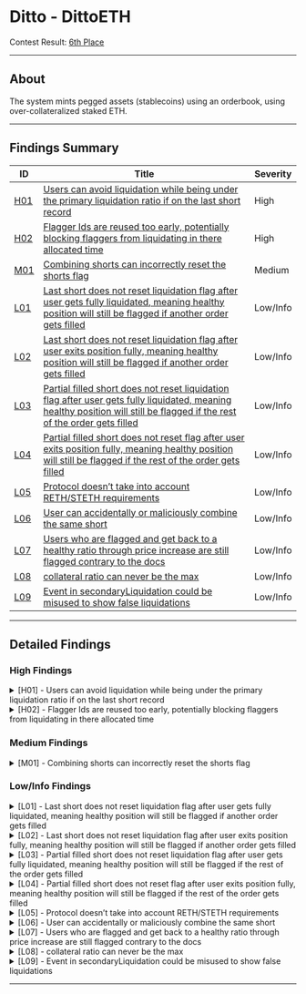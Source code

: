 # Ditto - DittoETH

Contest Result: [6th Place](https://www.codehawks.com/contests/clm871gl00001mp081mzjdlwc)

---

## About

The system mints pegged assets (stablecoins) using an orderbook, using over-collateralized staked ETH.

---

## Findings Summary

| ID  | Title                            | Severity   |
|-----|----------------------------------|------------|
| [H01](#h01---xxx) | [Users can avoid liquidation while being under the primary liquidation ratio if on the last short record](https://www.codehawks.com/report/clm871gl00001mp081mzjdlwc#H-03)                             | High       |
| [H02](#h02---xxx) | [Flagger Ids are reused too early, potentially blocking flaggers from liquidating in there allocated time](https://www.codehawks.com/submissions/clm871gl00001mp081mzjdlwc/177)                              | High       |
| [M01](#m01---xxx) | [Combining shorts can incorrectly reset the shorts flag](https://www.codehawks.com/report/clm871gl00001mp081mzjdlwc#M-07)                              | Medium     |
| [L01](#l01---xxx) | [Last short does not reset liquidation flag after user gets fully liquidated, meaning healthy position will still be flagged if another order gets filled](https://www.codehawks.com/submissions/clm871gl00001mp081mzjdlwc/272)                             | Low/Info   |
| [L02](#l02---xxx) | [Last short does not reset liquidation flag after user exits position fully, meaning healthy position will still be flagged if another order gets filled](https://www.codehawks.com/submissions/clm871gl00001mp081mzjdlwc/271)                              | Low/Info   |
| [L03](#l03---xxx) | [Partial filled short does not reset liquidation flag after user gets fully liquidated, meaning healthy position will still be flagged if the rest of the order gets filled](https://www.codehawks.com/report/clm871gl00001mp081mzjdlwc#L-14)                              | Low/Info   |
| [L04](#l04---xxx) | [Partial filled short does not reset flag after user exits position fully, meaning healthy position will still be flagged if the rest of the order gets filled](https://www.codehawks.com/submissions/clm871gl00001mp081mzjdlwc/175)                              | Low/Info   |
| [L05](#l05---xxx) | [Protocol doesn’t take into account RETH/STETH requirements](https://www.codehawks.com/submissions/clm871gl00001mp081mzjdlwc/276)                              | Low/Info   |
| [L06](#l06---xxx) | [User can accidentally or maliciously combine the same short](https://www.codehawks.com/submissions/clm871gl00001mp081mzjdlwc/273)                              | Low/Info   |
| [L07](#l07---xxx) | [Users who are flagged and get back to a healthy ratio through price increase are still flagged contrary to the docs](https://www.codehawks.com/submissions/clm871gl00001mp081mzjdlwc/178)                              | Low/Info   |
| [L08](#l08---xxx) | [collateral ratio can never be the max](https://www.codehawks.com/submissions/clm871gl00001mp081mzjdlwc/279)                              | Low/Info   |
| [L09](#l09---xxx) | [Event in secondaryLiquidation could be misused to show false liquidations](https://www.codehawks.com/report/clm871gl00001mp081mzjdlwc#L-19)                              | Low/Info   |

---

## Detailed Findings

### High Findings

<details>
  <summary><a id="h01---xxx"></a>[H01] - Users can avoid liquidation while being under the primary liquidation ratio if on the last short record</summary>
  
  <br>

## **Severity:** 

High

## **Relevant GitHub Links**
	
https://github.com/Cyfrin/2023-09-ditto/blob/a93b4276420a092913f43169a353a6198d3c21b9/contracts/libraries/LibShortRecord.sol#L153

https://github.com/Cyfrin/2023-09-ditto/blob/a93b4276420a092913f43169a353a6198d3c21b9/contracts/facets/MarginCallPrimaryFacet.sol#L43

https://github.com/Cyfrin/2023-09-ditto/blob/a93b4276420a092913f43169a353a6198d3c21b9/contracts/facets/MarginCallPrimaryFacet.sol#L89

https://github.com/Cyfrin/2023-09-ditto/blob/a93b4276420a092913f43169a353a6198d3c21b9/contracts/facets/MarginCallPrimaryFacet.sol#L351

## **Summary:** 

  The protocol permits users to maintain up to 254 concurrent short records. When this limit is reached, any additional orders are appended to the final position, rather than creating a new one. A short record is subject to flagging if it breaches the primary liquidation ratio set by the protocol, leading to potential liquidation if it remains below the threshold for a predefined period.

The vulnerability emerges from the dependency of liquidation times on the **`updatedAt`** value of shorts. For the last short record, the appending of any new orders provides an alternative pathway for updating the **`updatedAt`** value of shorts, enabling users to circumvent liquidation by submitting minimal shorts to block liquidation by adjusting the time difference, thus avoiding liquidation even when they do not meet the collateral requirements for a healthy state.

## **Vulnerability Details:** 

lets take a look at the code to see how this works.
1. **Flagging of Short Record:**
    - The **`flagShort`** function allows a short to be flagged if it's under **`primaryLiquidationCR`**, subsequently invoking **`setFlagger`** which updates the short's **`updatedAt`** timestamp to the current time.

```solidity
function flagShort(address asset, address shorter, uint8 id, uint16 flaggerHint)
        external
        isNotFrozen(asset)
        nonReentrant
        onlyValidShortRecord(asset, shorter, id)
    {
        // initial code

        short.setFlagger(cusd, flaggerHint);
        emit Events.FlagShort(asset, shorter, id, msg.sender, adjustedTimestamp);
    }
```

1. **Liquidation Eligibility Check:**
    - The **`_canLiquidate`** function assesses whether the flagged short is still under **`primaryLiquidationCR`** after a certain period and if it's eligible for liquidation, depending on the **`updatedAt`** timestamp and various liquidation time frames.

```solidity
function _canLiquidate(MTypes.MarginCallPrimary memory m)
        private
        view
        returns (bool)
    {
       // Initial code

        uint256 timeDiff = LibOrders.getOffsetTimeHours() - m.short.updatedAt;
        uint256 resetLiquidationTime = LibAsset.resetLiquidationTime(m.asset);

        if (timeDiff >= resetLiquidationTime) {
            return false;
        } else {
            uint256 secondLiquidationTime = LibAsset.secondLiquidationTime(m.asset);
            bool isBetweenFirstAndSecondLiquidationTime = timeDiff
                > LibAsset.firstLiquidationTime(m.asset) && timeDiff <= secondLiquidationTime
                && s.flagMapping[m.short.flaggerId] == msg.sender;
            bool isBetweenSecondAndResetLiquidationTime =
                timeDiff > secondLiquidationTime && timeDiff <= resetLiquidationTime;
            if (
                !(
                    (isBetweenFirstAndSecondLiquidationTime)
                        || (isBetweenSecondAndResetLiquidationTime)
                )
            ) {
                revert Errors.MarginCallIneligibleWindow();
            }

            return true;
        }
    }
}
```

1. **Short Record Merging:**
    - For the last short record, the **`fillShortRecord`** function combines new matched shorts with the existing one, invoking the **`merge`** function, which updates the **`updatedAt`** value to the current time.

```solidity
function fillShortRecord(
        address asset,
        address shorter,
        uint8 shortId,
        SR status,
        uint88 collateral,
        uint88 ercAmount,
        uint256 ercDebtRate,
        uint256 zethYieldRate
    ) internal {
        AppStorage storage s = appStorage();

        uint256 ercDebtSocialized = ercAmount.mul(ercDebtRate);
        uint256 yield = collateral.mul(zethYieldRate);

        STypes.ShortRecord storage short = s.shortRecords[asset][shorter][shortId];
        if (short.status == SR.Cancelled) {
            short.ercDebt = short.collateral = 0;
        }

        short.status = status;
        LibShortRecord.merge(
            short,
            ercAmount,
            ercDebtSocialized,
            collateral,
            yield,
            LibOrders.getOffsetTimeHours()
        );
    }
```

- In the merge function we see that we update the updatedAt value to creationTime which is  LibOrders.getOffsetTimeHours().

```solidity
function merge(
        STypes.ShortRecord storage short,
        uint88 ercDebt,
        uint256 ercDebtSocialized,
        uint88 collateral,
        uint256 yield,
        uint24 creationTime
    ) internal {
        // Resolve ercDebt
        ercDebtSocialized += short.ercDebt.mul(short.ercDebtRate);
        short.ercDebt += ercDebt;
        short.ercDebtRate = ercDebtSocialized.divU64(short.ercDebt);
        // Resolve zethCollateral
        yield += short.collateral.mul(short.zethYieldRate);
        short.collateral += collateral;
        short.zethYieldRate = yield.divU80(short.collateral);
        // Assign updatedAt
        short.updatedAt = creationTime;
    }
```

- This means that even if the position was flagged and is still under the **`primaryLiquidationCR`**, it cannot be liquidated as the **`updatedAt`** timestamp has been updated, making the time difference not big enough.

<details>
  <summary><b>Click to expand Proof of Concept</b></summary>

  ```solidity
    function testShortAvoidLiquidation() public {
        // fill  shorts (up to 254)
        for (uint i; i < 253; i++) {
            fundLimitShortOpt(DEFAULT_PRICE, DEFAULT_AMOUNT * 5, sender);
            fundLimitBidOpt(DEFAULT_PRICE, DEFAULT_AMOUNT * 5, receiver);
        } 
        
        // check users last shortrecord
        assertTrue(getShortRecord(sender, 254).status == SR.FullyFilled);

        // price drop
        skipTimeAndSetEth(1 hours, 2000 ether);

        // flag short
        vm.prank(receiver);
        diamond.flagShort(asset, sender, 254, Constants.HEAD);

        // check flag
        assertTrue(getShortRecord(sender, 254).flaggerId == 1);

        // skip time to primary liquidation time
        skipTimeAndSetEth(11 hours, 2000 ether);

        // User matches new min short (added to last spot)
        fundLimitShortOpt(DEFAULT_PRICE * 2, DEFAULT_AMOUNT  , sender);
        fundLimitBidOpt(DEFAULT_PRICE * 2, DEFAULT_AMOUNT  , receiver);

        // flagger tries to liquidate short in eligible window
        fundLimitAskOpt(DEFAULT_PRICE, DEFAULT_AMOUNT * 6, extra);
        vm.startPrank(receiver);
        vm.expectRevert(Errors.MarginCallIneligibleWindow.selector);
        diamond.liquidate(
            asset, sender, 254, shortHintArrayStorage
        );
        vm.stopPrank();
    }
```
</details>

## **Impact:** 

  This allows a user with a position under the primaryLiquidationCR to avoid primary liquidation even if the short is in the valid time ranges for liquidation.

## **Tools Used:** 
  - Manual analysis
  - Foundry

## **Recommendation:** 

  Impose stricter conditions for updating the last short record when the position is flagged and remains under the **`primaryLiquidationCR`** post-merge, similar to how the **`combineShorts`** function works.

```solidity
function createShortRecord(
        address asset,
        address shorter,
        SR status,
        uint88 collateral,
        uint88 ercAmount,
        uint64 ercDebtRate,
        uint80 zethYieldRate,
        uint40 tokenId
    ) internal returns (uint8 id) {
        AppStorage storage s = appStorage();

        // Initial code

        } else {
            // All shortRecordIds used, combine into max shortRecordId
            id = Constants.SHORT_MAX_ID;
            fillShortRecord(
                asset,
                shorter,
                id,
                status,
                collateral,
                ercAmount,
                ercDebtRate,
                zethYieldRate
            );

            // If the short was flagged, ensure resulting c-ratio > primaryLiquidationCR
		 if (Constants.SHORT_MAX_ID.shortFlagExists) {
	                if (
	                    Constants.SHORT_MAX_ID.getCollateralRatioSpotPrice(
	                        LibOracle.getSavedOrSpotOraclePrice(_asset)
	                ) < LibAsset.primaryLiquidationCR(_asset)
                  ) revert Errors.InsufficientCollateral();
                  // Resulting combined short has sufficient c-ratio to remove flag
                  Constants.SHORT_MAX_ID.resetFlag();
                 }
            }
    }
```

</details>

<details>
  <summary><a id="h02---xxx"></a>[H02] - Flagger Ids are reused too early, potentially blocking flaggers from liquidating in there allocated time</summary>
  
  <br>

## **Severity:** 

High

## **Relevant GitHub Links**
	
https://github.com/Cyfrin/2023-09-ditto/blob/a93b4276420a092913f43169a353a6198d3c21b9/contracts/facets/MarginCallPrimaryFacet.sol#L43

https://github.com/Cyfrin/2023-09-ditto/blob/a93b4276420a092913f43169a353a6198d3c21b9/contracts/facets/MarginCallPrimaryFacet.sol#L351

https://github.com/Cyfrin/2023-09-ditto/blob/a93b4276420a092913f43169a353a6198d3c21b9/contracts/libraries/LibShortRecord.sol#L377

## **Summary:** 

  The protocol enables users to flag positions that fall below the primary collateral ratio. Subsequently, the shorter is granted a time frame to restore their position above this ratio to avoid liquidation. If the position remains below the primary collateral ratio, the flagger attains the exclusive right to liquidate it before anyone else.

## **Vulnerability Details:** 

  To optimize the process, the protocol reuses flagger IDs. However, a flaw exists in the protocol where a flagger ID is available for reuse after the firstLiquidationTime instead of after the secondLiquidationTime.

```solidity
//@dev re-use an inactive flaggerId
if (timeDiff > LibAsset.firstLiquidationTime(cusd)) {
   delete s.assetUser[cusd][flaggerToReplace].g_flaggerId;
   short.flaggerId = flagStorage.g_flaggerId = flaggerHint;
```

This premature reuse of the flagger ID can block a flagger from liquidating a position during their allocated slot, which spans between firstLiquidationTime and secondLiquidationTime.

```solidity
uint256 secondLiquidationTime = LibAsset.secondLiquidationTime(m.asset);
            bool isBetweenFirstAndSecondLiquidationTime = timeDiff
                > LibAsset.firstLiquidationTime(m.asset) && timeDiff <= secondLiquidationTime
                && s.flagMapping[m.short.flaggerId] == msg.sender;
```

<details>
  <summary><b>Click to expand Proof of Concept</b></summary>

  ```solidity
  function testShortFlagReusedTooEarly() public {
        skipTimeAndSetEth(2 hours, 4000 ether);

        // Create short 1
        fundLimitShortOpt(DEFAULT_PRICE, DEFAULT_AMOUNT, sender);
        // Create short 2
        fundLimitShortOpt(DEFAULT_PRICE, DEFAULT_AMOUNT, sender);

        // match short 1
        fundLimitBidOpt(DEFAULT_PRICE, DEFAULT_AMOUNT, receiver);
        // match short 2
        fundLimitBidOpt(DEFAULT_PRICE, DEFAULT_AMOUNT, receiver);
        // extra Ask for liquidation
        fundLimitAskOpt(DEFAULT_PRICE, DEFAULT_AMOUNT , extra);

        // skip time, price fall
        skipTimeAndSetEth(2 hours, 2000 ether);

        // Extra user flag short 1
        vm.prank(extra);
        diamond.flagShort(asset, sender, Constants.SHORT_STARTING_ID, Constants.HEAD);

        // skip user grace period
        skipTimeAndSetEth(11 hours, 2000 ether);
        
        // receiver flags short 2
        vm.prank(receiver);
        diamond.flagShort(asset, sender, Constants.SHORT_STARTING_ID + 1, Constants.HEAD);

         vm.startPrank(extra);
        // extra user tries to liquidate short 1 in the valid time range but flag is reused so fails
        vm.expectRevert(Errors.MarginCallIneligibleWindow.selector);
        diamond.liquidate(
            asset, sender, Constants.SHORT_STARTING_ID, shortHintArrayStorage
        );
        vm.stopPrank();
    }
```
</details>

## **Impact:** 

  Flaggers is unable to liquidate short positions during their designated time slots

## **Tools Used:** 

  - Manual Analysis
  - Foundry

## **Recommendation:** 

  Ensure that flagger IDs are reused only after the secondLiquidationTime.

```solidity
if (timeDiff > LibAsset.secondLiquidationTime(cusd)) {
   delete s.assetUser[cusd][flaggerToReplace].g_flaggerId;
   short.flaggerId = flagStorage.g_flaggerId = flaggerHint;
```

</details>

### Medium Findings

<details>
  <summary><a id="m01---xxx"></a>[M01] - Combining shorts can incorrectly reset the shorts flag</summary>
  
  <br>

## **Severity:** 

Medium

## **Relevant GitHub Links**

https://github.com/Cyfrin/2023-09-ditto/blob/a93b4276420a092913f43169a353a6198d3c21b9/contracts/facets/ShortRecordFacet.sol#L117

https://github.com/Cyfrin/2023-09-ditto/blob/a93b4276420a092913f43169a353a6198d3c21b9/contracts/libraries/LibShortRecord.sol#L298

## **Summary:** 

  The protocol allows users to combine multiple short positions into one as long as the combined short stays above the primary collateral ratio. The function is also able to reset an active flag from any of the combined shorts if the final ratio is above the primaryLiquidationCR.

The issue is that the combineShorts function does not call updateErcDebt, which is called in every other function that is able to reset a shorts flag. This means that if the debt is outdated the final combined short could incorrectly reset the flag putting the position on a healthy ratio when it really isn’t. This would also mean that it will have to be reflagged and go through the timer again before it can be liquidated.

## **Vulnerability Details:** 

  The combine shorts function merges all short records into the short at position id[0]. Focusing on the debt aspect it adds up the total debt and calculates the ercDebtSocialized of all positions except for the first.

```solidity
      {
      uint88 currentShortCollateral = currentShort.collateral;
      uint88 currentShortErcDebt = currentShort.ercDebt;
      collateral += currentShortCollateral;
      ercDebt += currentShortErcDebt;
      yield += currentShortCollateral.mul(currentShort.zethYieldRate);
      ercDebtSocialized += currentShortErcDebt.mul(currentShort.ercDebtRate);
      }
```

It then merges this total to the first position using the merge function and this will give us the combined short.

```solidity
// Merge all short records into the short at position id[0]
        firstShort.merge(ercDebt, ercDebtSocialized, collateral, yield, c.shortUpdatedAt);
```

Finally we check if the position had an active flag and if it did, we check if the new combined short is in a healthy enough state to reset the flag, if not the whole function reverts.

```solidity
        // If at least one short was flagged, ensure resulting c-ratio > primaryLiquidationCR
        if (c.shortFlagExists) {
            if (
                firstShort.getCollateralRatioSpotPrice(
                    LibOracle.getSavedOrSpotOraclePrice(_asset)
                ) < LibAsset.primaryLiquidationCR(_asset)
            ) revert Errors.InsufficientCollateral();
            // Resulting combined short has sufficient c-ratio to remove flag
            firstShort.resetFlag();
        }
```

As you can see the updateErcDebt function is not called anywhere in the function meaning the flag could be reset with outdated values.

## **Impact:** 

  A short could have its flag incorrectly reset and reset the timer. This is not good for the protocol as it will have a unhealthy short for a longer time.

## **Tools Used:** 

  - Manual analysis
  - Foundry

## **Recommendation:** 

  Call updateErcDebt on the short once it is combined in the combineShorts function to ensure the collateral ratio is calculated with the most up to date values.

```solidity
    function combineShorts(address asset, uint8[] memory ids)
        external
        isNotFrozen(asset)
        nonReentrant
        onlyValidShortRecord(asset, msg.sender, ids[0])
    {
        // Initial code

        // Merge all short records into the short at position id[0]
        firstShort.merge(ercDebt, ercDebtSocialized, collateral, yield, c.shortUpdatedAt);

        firstShort.updateErcDebt(asset); // update debt here before checking flag

        // If at least one short was flagged, ensure resulting c-ratio > primaryLiquidationCR
        if (c.shortFlagExists) {
            if (
                firstShort.getCollateralRatioSpotPrice(
                    LibOracle.getSavedOrSpotOraclePrice(_asset)
                ) < LibAsset.primaryLiquidationCR(_asset)
            ) revert Errors.InsufficientCollateral();
            // Resulting combined short has sufficient c-ratio to remove flag
            firstShort.resetFlag();
        }
        emit Events.CombineShorts(asset, msg.sender, ids);
    }
```

</details>

### Low/Info Findings

<details>
  <summary><a id="l01---xxx"></a>[L01] - Last short does not reset liquidation flag after user gets fully liquidated, meaning healthy position will still be flagged if another order gets filled</summary>
  
  <br>

## **Severity:** 

Low

## **Relevant GitHub Links**

https://github.com/Cyfrin/2023-09-ditto/blob/a93b4276420a092913f43169a353a6198d3c21b9/contracts/facets/MarginCallPrimaryFacet.sol#L89

https://github.com/Cyfrin/2023-09-ditto/blob/a93b4276420a092913f43169a353a6198d3c21b9/contracts/libraries/LibShortRecord.sol#L153

## **Summary:** 

  - The protocol permits users to maintain up to 254 concurrent short records. When this limit is reached, any additional orders are appended to the final position, rather than creating a new one.
- A short record is flagged if it falls below the primary liquidation ratio set by the protocol, signalling to the user that their position is nearing an unhealthy state. The user can resolve this by modifying the position to improve its health or by paying off the short and exiting the position.
- If a user is unable to get their their position to a healthy state by a certain time they can be liquidated.
- A vulnerability exists where, under specific circumstances, a user’s healthy position is flagged and can be instantly liquidated without warning.

## **Vulnerability Details:**

  - Consider the following scenario
    1. User A creates a short order, that gets matched and fills in the last short (ID 254).
    2. User A’s position falls below the primary liquidation ratio and is flagged by User B.
    3. User A’s position is fully liquidated by User B, with the flag remaining active post liquidation.
    4. Another order gets filled at a healthy ratio at the same ID but remains flagged.

<details>
  <summary><b>Click to expand Proof of Concept</b></summary>

  ```solidity
    function testLastShortLiqShort() public {
        skipTimeAndSetEth(2 hours, 4000 ether);
        // fill up shorts (up to 253)
        for (uint256 i; i < 252; i++) {
            fundLimitShortOpt(DEFAULT_PRICE, DEFAULT_AMOUNT, sender);
            fundLimitBidOpt(DEFAULT_PRICE, DEFAULT_AMOUNT, receiver);
        }

        // Create short 254
        fundLimitShortOpt(DEFAULT_PRICE, DEFAULT_AMOUNT , sender);

        // create bid for short
        fundLimitBidOpt(DEFAULT_PRICE, DEFAULT_AMOUNT, receiver);

        //get short
        STypes.ShortRecord memory shortBeforeFlag = getShortRecord(sender, 254);

        //check short flag
        assertEq(shortBeforeFlag.flaggerId, 0);

        // fall in price
        skipTimeAndSetEth(2 hours, 2000 ether);

        // flag short
        vm.prank(extra);
        diamond.flagShort(asset, sender, 254, Constants.HEAD);

        //get short
        STypes.ShortRecord memory shortAfterFlag = getShortRecord(sender, 254);
        //check short flag
        assertGt(shortAfterFlag.flaggerId, 0);

        skipTimeAndSetEth(11 hours, 2000 ether);
        fundLimitAskOpt(DEFAULT_PRICE, DEFAULT_AMOUNT, extra);

          // liquidate short
        vm.prank(extra);
        diamond.liquidate(asset, sender, 254, shortHintArrayStorage);

        //get short
        STypes.ShortRecord memory shortAfterExit = getShortRecord(sender, 254);
        //check short flag
        assertGt(shortAfterExit.flaggerId, 0);

        //price recover back to initial
        skipTimeAndSetEth(2 hours, 4000 ether);

        // Create short 254
        fundLimitShortOpt(DEFAULT_PRICE, DEFAULT_AMOUNT , sender);

        // create bid for short
        fundLimitBidOpt(DEFAULT_PRICE, DEFAULT_AMOUNT, receiver);
        //get short
        STypes.ShortRecord memory shortAfterMatch = getShortRecord(sender, 254);

        //check short flag
        assertGt(shortAfterMatch.flaggerId, 0);

        //price fall
        skipTimeAndSetEth(11 hours, 2000 ether);
        fundLimitAskOpt(DEFAULT_PRICE, DEFAULT_AMOUNT, extra);

        // liquidate short
        vm.prank(extra);
        diamond.liquidate(asset, sender, 254, shortHintArrayStorage);
    }
```
</details>

## **Impact:** 

  - A healthy short is incorrectly flagged.
- If the new short falls below the primary liquidation ratio:
  - It cannot be flagged by another user until updatedAt (when short was filled) plus the reset time is reached.
  - It can be liquidated after updatedAt (when short was filled) plus the firstLiquidationTime till resetLiquidationTime even if it was never flagged.
  - Keep in mind the shorts updatedAt will be updated when the short gets filled so this will push the liquidation times up by the time diff (fillShort - flagged).
- The protocol gives users a grace period to reestablish their positions when they fall below the primary liquidation ratio, however in the following situation a user can be liquidated without warning (being flagged).
- A user is also unable to use certain protocol functionality (e.g. transfer his short).

## **Tools Used:**

  - Manual Analysis
  - Foundry

## **Recommendation:**

  - The liquidation process must reset the flag in full liquidations to ensure that users don’t start off with healthy positions flagged when the another order gets matched to the last short.

```solidity
if (m.short.ercDebt == m.ercDebtMatched) {
            // Full liquidation
            LibShortRecord.disburseCollateral(
                m.asset,
                m.shorter,
                m.short.collateral,
                m.short.zethYieldRate,
                m.short.updatedAt
            );
            LibShortRecord.deleteShortRecord(m.asset, m.shorter, m.short.id);
            if (!m.loseCollateral) {
                m.short.collateral -= decreaseCol;
                s.vaultUser[m.vault][m.shorter].ethEscrowed += m.short.collateral;
                s.vaultUser[m.vault][address(this)].ethEscrowed -= m.short.collateral;

		// reset flag here
		short.resetFlag()
            }
```

</details>

<details>
  <summary><a id="l02---xxx"></a>[L02] - Last short does not reset liquidation flag after user exits position fully, meaning healthy position will still be flagged if another order gets filled</summary>
  
  <br>

## **Severity:** 

Low

## **Relevant GitHub Links**

https://github.com/Cyfrin/2023-09-ditto/blob/a93b4276420a092913f43169a353a6198d3c21b9/contracts/facets/ExitShortFacet.sol#L43

https://github.com/Cyfrin/2023-09-ditto/blob/a93b4276420a092913f43169a353a6198d3c21b9/contracts/facets/ExitShortFacet.sol#L90C1-L90C1

https://github.com/Cyfrin/2023-09-ditto/blob/a93b4276420a092913f43169a353a6198d3c21b9/contracts/facets/ExitShortFacet.sol#L145

https://github.com/Cyfrin/2023-09-ditto/blob/a93b4276420a092913f43169a353a6198d3c21b9/contracts/libraries/LibShortRecord.sol#L153

## **Summary:** 

  - The protocol permits users to maintain up to 254 concurrent short records. When this limit is reached, any additional orders are appended to the final position, rather than creating a new one.
- A short record is flagged if it falls below the primary liquidation ratio set by the protocol, signalling to the user that their position is nearing an unhealthy state. The user can resolve this by modifying the position to improve its health or by paying off the short and exiting the position.
- A vulnerability exists where, under specific circumstances, a user’s healthy position is flagged and can be instantly liquidated without warning.

## **Vulnerability Details:**

  - Consider the following scenario
    1. User A creates a short order, that gets matched and fills in the last short (ID 254).
    2. User A’s position falls below the primary liquidation ratio and is flagged.
    3. User A calls **`exitShortErcEscrowed`** to pay off the position.
        1. The full amount was paid off but maybeResetFlag is not called.
    4. Another short order gets filled at a healthy ratio, creating the same short record (ID 254).

<details>
  <summary><b>Click to expand Proof of Concept</b></summary>

  ```solidity
    function testLastShortFExitPShort() public {
        skipTimeAndSetEth(2 hours, 4000 ether);
        // fill up shorts (up to 253)
        for (uint256 i; i < 252; i++) {
            fundLimitShortOpt(DEFAULT_PRICE, DEFAULT_AMOUNT, sender);
            fundLimitBidOpt(DEFAULT_PRICE, DEFAULT_AMOUNT, receiver);
        }

        // Create short 254
        fundLimitShortOpt(DEFAULT_PRICE, DEFAULT_AMOUNT , sender);

        // create bid for short
        fundLimitBidOpt(DEFAULT_PRICE, DEFAULT_AMOUNT, receiver);

        //get short
        STypes.ShortRecord memory shortBeforeFlag = getShortRecord(sender, 254);

        //check short flag
        assertEq(shortBeforeFlag.flaggerId, 0);

        // fall in price
        skipTimeAndSetEth(2 hours, 2000 ether);

        // flag short
        vm.prank(extra);
        diamond.flagShort(asset, sender, 254, Constants.HEAD);

        //get short
        STypes.ShortRecord memory shortAfterFlag = getShortRecord(sender, 254);
        //check short flag
        assertGt(shortAfterFlag.flaggerId, 0);

        // exit short
        exitShortErcEscrowed(254, DEFAULT_AMOUNT, sender);

        //get short
        STypes.ShortRecord memory shortAfterExit = getShortRecord(sender, 254);
        //check short flag
        assertGt(shortAfterExit.flaggerId, 0);

        //price recover back to initial
        skipTimeAndSetEth(2 hours, 4000 ether);

        // Create short 254
        fundLimitShortOpt(DEFAULT_PRICE, DEFAULT_AMOUNT , sender);

        // create bid for short
        fundLimitBidOpt(DEFAULT_PRICE, DEFAULT_AMOUNT, receiver);
        //get short
        STypes.ShortRecord memory shortAfterMatch = getShortRecord(sender, 254);

        //check short flag
        assertGt(shortAfterMatch.flaggerId, 0);

        //price fall
        skipTimeAndSetEth(11 hours, 2000 ether);
        fundLimitAskOpt(DEFAULT_PRICE, DEFAULT_AMOUNT, extra);

        // liquidate short
        vm.prank(extra);
        diamond.liquidate(asset, sender, 254, shortHintArrayStorage);
    }
```
</details>

## **Impact:** 

- A healthy short is incorrectly flagged.
- If the new short falls below the primary liquidation ratio:
  - It cannot be flagged by another user until updatedAt (when short was filled) plus the reset time is reached.
  - It can be liquidated after updatedAt (when short was filled) plus the firstLiquidationTime till resetLiquidationTime even if it was never flagged.
  - Keep in mind the shorts updatedAt will be updated when the short gets filled so this will push the liquidation times up by the time diff (fillShort - flagged).
- The protocol gives users a grace period to reestablish their positions when they fall below the primary liquidation ratio, however in the following situation a user can be liquidated without warning (being flagged).
- A user is also unable to use certain protocol functionality (e.g. transfer his short).

## **Tools Used:** 
- Manual Analysis
- Foundry

## **Recommendation:** 

The flag needs to be checked in all three exit functions: **`exitShortWallet`**, **`exitShortErcEscrowed`**, and **`exitShort`**, when a short record is fully paid.

Ensure the flag is reset when a user fully pays off their short, so if it was the last short a user will not start of with a healthy position flagged when a new short gets matched at that spot.

```solidity
    if (buyBackAmount == ercDebt) {
        // initial code

	// reset flag here
	short.maybeResetFlag(asset);
	}
```

</details>

<details>
  <summary><a id="l03---xxx"></a>[L03] - Partial filled short does not reset liquidation flag after user gets fully liquidated, meaning healthy position will still be flagged if the rest of the order gets filled</summary>
  
  <br>

## **Severity:** 

Low

## **Relevant GitHub Links**

https://github.com/Cyfrin/2023-09-ditto/blob/a93b4276420a092913f43169a353a6198d3c21b9/contracts/facets/MarginCallPrimaryFacet.sol#L43

https://github.com/Cyfrin/2023-09-ditto/blob/a93b4276420a092913f43169a353a6198d3c21b9/contracts/facets/MarginCallPrimaryFacet.sol#L89

## **Summary:** 

  - The protocol allows a short order to be partially matched, generating a short record for the matched amount. The unmatched portion of the order can be subsequently filled and added to the short record.
- A short record is flagged if it falls below the primary liquidation ratio set by the protocol, signalling to the user that their position is nearing an unhealthy state. The user can resolve this by modifying the position to improve its health or by paying off the short and exiting the position.
- If a user is unable to get their their position to a healthy state by a certain time they can be liquidated.
- A vulnerability exists where, under specific circumstances, a user’s healthy position is flagged and can be instantly liquidated without warning.

## **Vulnerability Details:**

  - Consider the following scenario
    1. User A creates a short order, 50% of which is filled with a bid.
    2. User A’s position falls below the primary liquidation ratio and is flagged by User B.
    3. User A’s position is fully liquidated by User B, with the flag remaining active post liquidation.
    4. The remaining order gets filled at a healthy ratio but remains flagged.
       
<details>
  <summary><b>Click to expand Proof of Concept</b></summary>

  ```solidity
  function testPShortFLiquidatePShort() public {
        skipTimeAndSetEth(2 hours, 4000 ether);

        // Create short
        fundLimitShortOpt(DEFAULT_PRICE, DEFAULT_AMOUNT * 2, sender);

        // create bid half of short
        fundLimitBidOpt(DEFAULT_PRICE, DEFAULT_AMOUNT, receiver);

         //get short 
        STypes.ShortRecord memory shortBeforeFlag =
            getShortRecord(sender, Constants.SHORT_STARTING_ID);

        //check short flag
        assertEq(shortBeforeFlag.flaggerId, 0);

        // fall in price
        skipTimeAndSetEth(2 hours, 2000 ether);

        // flag short
        vm.prank(extra);
        diamond.flagShort(asset, sender, Constants.SHORT_STARTING_ID, Constants.HEAD);

        // skip user grace period
        skipTimeAndSetEth(12 hours, 2000 ether);

        //get short
        STypes.ShortRecord memory shortAfterFlag =
            getShortRecord(sender, Constants.SHORT_STARTING_ID);
        //check short flag
        assertGt(shortAfterFlag.flaggerId, 0);

        // liquidate short
        vm.prank(extra);
        diamond.liquidate(
            asset, sender, Constants.SHORT_STARTING_ID, shortHintArrayStorage
        );

        //get short
        STypes.ShortRecord memory shortAfterExit =
            getShortRecord(sender, Constants.SHORT_STARTING_ID);
        //check short flag
        assertGt(shortAfterExit.flaggerId, 0);

        //price recover back to initial
        skipTimeAndSetEth(2 hours, 4000 ether);

        // rest of the short order gets filled
        fundLimitBidOpt(DEFAULT_PRICE, DEFAULT_AMOUNT, receiver);
        //get short
        STypes.ShortRecord memory shortAfterMatch =
            getShortRecord(sender, Constants.SHORT_STARTING_ID);
            
         //check short flag
        assertGt(shortAfterMatch.flaggerId, 0);
    }
```
</details>

## **Impact:** 

  - A healthy short is incorrectly flagged.
- If the new short falls below the primary liquidation ratio:
  - It cannot be flagged by another user until updatedAt (when short was filled) plus the reset time is reached.
  - It can be liquidated after updatedAt (when short was filled) plus the firstLiquidationTime till resetLiquidationTime even if it was never flagged.
  - Keep in mind the shorts updatedAt will be updated when the short gets filled so this will push the liquidation times up by the time diff (fillShort - flagged).
- A user is also unable to use certain protocol functionality (e.g. transfer the short).

## **Tools Used:** 

- Manual Analysis
- Foundry

## **Recommendation:** 

- The liquidation process must reset the flag in full liquidations to ensure that users don’t start off with healthy positions flagged when the unmatched portion gets filled.

```solidity
if (m.short.ercDebt == m.ercDebtMatched) {
            // Full liquidation
            LibShortRecord.disburseCollateral(
                m.asset,
                m.shorter,
                m.short.collateral,
                m.short.zethYieldRate,
                m.short.updatedAt
            );
            LibShortRecord.deleteShortRecord(m.asset, m.shorter, m.short.id);
            if (!m.loseCollateral) {
                m.short.collateral -= decreaseCol;
                s.vaultUser[m.vault][m.shorter].ethEscrowed += m.short.collateral;
                s.vaultUser[m.vault][address(this)].ethEscrowed -= m.short.collateral;

		// reset flag here
		short.resetFlag()
            }
```

</details>

<details>
  <summary><a id="l04---xxx"></a>[L04] - Partial filled short does not reset flag after user exits position fully, meaning healthy position will still be flagged if the rest of the order gets filled</summary>
  
  <br>

## **Severity:** 

Low

## **Relevant GitHub Links**

https://github.com/Cyfrin/2023-09-ditto/blob/a93b4276420a092913f43169a353a6198d3c21b9/contracts/facets/ExitShortFacet.sol#L43

https://github.com/Cyfrin/2023-09-ditto/blob/a93b4276420a092913f43169a353a6198d3c21b9/contracts/facets/ExitShortFacet.sol#L90

https://github.com/Cyfrin/2023-09-ditto/blob/a93b4276420a092913f43169a353a6198d3c21b9/contracts/facets/ExitShortFacet.sol#L145

## **Summary:** 

  - The protocol allows a short order to be partially matched, generating a short record for the matched amount. The unmatched portion of the order can be subsequently filled and added to the short record.
- A short record is flagged if it falls below the primary liquidation ratio set by the protocol, signalling to the user that their position is nearing an unhealthy state. The user can resolve this by modifying the position to improve its health or by paying off the short and exiting the position.
- A vulnerability exists where, under specific circumstances, a user’s healthy position is flagged.

## **Vulnerability Details:**

  - Consider the following scenario
    1. User A creates a short order, 50% of which is filled with a bid.
    2. User A’s position falls below the primary liquidation ratio and is flagged. 
    3. User A calls **`exitShortErcEscrowed`** to pay off the position.
        - The full amount was paid off but maybeResetFlag is not called.
    4. The remaining short order gets filled at a healthy ratio, adding to the same short record.
        - The position is still flagged even though it is at a healthy ratio.

<details>
  <summary><b>Click to expand Proof of Concept</b></summary>

  ```solidity
    function testPShortFExitPShort() public {
        skipTimeAndSetEth(2 hours, 4000 ether);

        // Create short
        fundLimitShortOpt(DEFAULT_PRICE, DEFAULT_AMOUNT * 2, sender);

        // create bid half of short
        fundLimitBidOpt(DEFAULT_PRICE, DEFAULT_AMOUNT, receiver);

        //get short
        STypes.ShortRecord memory shortBeforeFlag =
            getShortRecord(sender, Constants.SHORT_STARTING_ID);

        //check short flag
        assertEq(shortBeforeFlag.flaggerId, 0);

        // fall in price
        skipTimeAndSetEth(2 hours, 2000 ether);

        // flag short
        vm.prank(extra);
        diamond.flagShort(asset, sender, Constants.SHORT_STARTING_ID, Constants.HEAD);

        //get short
        STypes.ShortRecord memory shortAfterFlag =
            getShortRecord(sender, Constants.SHORT_STARTING_ID);
        //check short flag
        assertGt(shortAfterFlag.flaggerId, 0);

        // exit short
        exitShortErcEscrowed(Constants.SHORT_STARTING_ID, DEFAULT_AMOUNT, sender);

        //get short
        STypes.ShortRecord memory shortAfterExit =
            getShortRecord(sender, Constants.SHORT_STARTING_ID);
        //check short flag
        assertGt(shortAfterExit.flaggerId, 0);

        //price recover back to initial
        skipTimeAndSetEth(2 hours, 4000 ether);

        // rest of the short order gets filled
        fundLimitBidOpt(DEFAULT_PRICE, DEFAULT_AMOUNT, receiver);
        //get short
        STypes.ShortRecord memory shortAfterMatch =
            getShortRecord(sender, Constants.SHORT_STARTING_ID);

        //check short flag
        assertGt(shortAfterMatch.flaggerId, 0);

        //price recover back to initial
        skipTimeAndSetEth(11 hours, 2000 ether);
        fundLimitAskOpt(DEFAULT_PRICE, DEFAULT_AMOUNT, extra);

        // liquidate short
        vm.prank(extra);
        diamond.liquidate(
            asset, sender, Constants.SHORT_STARTING_ID, shortHintArrayStorage
        );
    }
```
</details>

## **Impact:** 

- A healthy short is incorrectly flagged.
- If the new short falls below the primary liquidation ratio:
  - It cannot be flagged by another user until updatedAt (when short was filled) plus the reset time is reached.
  - It can be liquidated after updatedAt (when short was filled) plus the firstLiquidationTime till resetLiquidationTime even if it was never flagged.  
  - Keep in mind the shorts updatedAt will be updated when the short gets filled so this will push the liquidation times up by the time diff (fillShort - flagged).
- A user is also unable to use certain protocol functionality (e.g. transfer the short) when a short is flagged.

## **Tools Used:** 

- Manual Analysis
- Foundry

## **Recommendation:** 

- The flag needs to be reset in all three exit functions: **`exitShortWallet`**, **`exitShortErcEscrowed`**, and **`exitShort`**, when a short record is fully paid.
- Ensure the flag is reset when a user fully pays off their short, so if it was a partial short a user will not start of with a healthy position flagged when the rest gets matched.
```solidity
    	if (buyBackAmount == ercDebt) {
		// initial code

		// reset flag here
		short.resetFlag()
	}
```

</details>

<details>
  <summary><a id="l05---xxx"></a>[L05] - Protocol doesn’t take into account RETH/STETH requirements </summary>
  
  <br>

## **Severity:**

Low

## **Relevant GitHub Links**

https://github.com/Cyfrin/2023-09-ditto/blob/a93b4276420a092913f43169a353a6198d3c21b9/contracts/facets/BridgeRouterFacet.sol#L67

https://github.com/Cyfrin/2023-09-ditto/blob/a93b4276420a092913f43169a353a6198d3c21b9/contracts/facets/BridgeRouterFacet.sol#L116

## **Summary:** 

  The protocol accommodates deposits of staked ETH derivatives, such as rETH or stETH, alongside ETH, subsequently granting users a wrapped token, zETH, denoting claims to ETH within the protocol. Although the protocol allows for the minting of zETH through deposits of ETH or accepted LST, it doesn't enforce the limitations established by the LST pools. This oversight could lead to inadvertent transaction reverts, causing potential disruption in user interaction with the protocol.

## **Vulnerability Details:** 

  The protocol does not enforce constraints set by the stETH and rETH pools, leading to potential disruptions. Specifically:

**stETH Pool Constraints:**

- **On Using `requestWithdrawals()`:**
    - Every amount in **`_amounts`** must adhere to the **`MIN_STETH_WITHDRAWAL_AMOUNT`** and **`MAX_STETH_WITHDRAWAL_AMOUNT`**.
- **On Depositing:**
    - The pool imposes a sliding window limit, determined by **`_maxStakingLimit`** and **`_stakeLimitIncreasePerBlock`**, restricting the amount of ether that can be staked within a 24-hour period.
      - Deposits reduce the health level of the protocol, progressively lowering the limit until it reaches its minimum, post which transactions are reverted.
      - Compliance with **`getCurrentStakeLimit() >= amountToStake`** is essential to avoid transaction reversion.

**rETH Pool Constraints:**

- **Deposit Availability Check:**
    - The Rocket Pool's **`RocketDepositPool`** contract mandates a check to confirm the viability of the intended deposit.
- **Minimum Deposit Limitation:**
    - The protocol accommodates deposits as low as 0.01 ETH, allowing a broader user base to earn rewards.
- **Deposit Delay (currently not active):**
    - rETH tokens from Rocket Pool incorporate a deposit delay, hindering the immediate transfer or burning of tokens by recent depositors.

## **Impact:** 

The lack of checks to these limitations can lead to transaction reverts if any of the requirements are not met, potentially affecting the overall user experience of the protocol.

## **Tools Used:** 

- manual analysis

## **Recommendation:** 

When interacting with the respective bridges, the protocol should ensure that users comply with the allowed ranges and that the bridges are accepting deposits.

</details>

<details>
  <summary><a id="l06---xxx"></a>[L06] - User can accidentally or maliciously combine the same short</summary>
  
  <br>

## **Severity:** 

Low

## **Relevant GitHub Links**

https://github.com/Cyfrin/2023-09-ditto/blob/a93b4276420a092913f43169a353a6198d3c21b9/contracts/facets/ShortRecordFacet.sol#L117

## **Summary:** 

  The protocol allows the merging of multiple short positions into one, provided the combined short maintains a healthy ratio. A known issue, "M-06 duplicate inputs," states that the use of of duplicate shorts is averted as shorts are deleted once combined, however it misses a sequence that can potentially bypass this preventive measure, leading to unintended or malicious  cancellations of active orders and disruptions in protocol accounting.

## **Vulnerability Details:** 

  The vulnerability resides in the **`combineShorts`** function, which initiates by validating the first short:

```solidity
function combineShorts(address asset, uint8[] memory ids)
        external
        isNotFrozen(asset)
        nonReentrant
        onlyValidShortRecord(asset, msg.sender, ids[0])
    {
```

Subsequent to the initial validation, a loop validates the remaining shorts and commences the combination process:

```solidity
address _asset = asset;
        uint88 collateral;
        uint88 ercDebt;
        uint256 yield;
        uint256 ercDebtSocialized;
        for (uint256 i = ids.length - 1; i > 0; i--) {
            uint8 _id = ids[i];
            _onlyValidShortRecord(_asset, msg.sender, _id);
            STypes.ShortRecord storage currentShort =
                s.shortRecords[_asset][msg.sender][_id];
            // See if there is at least one flagged short
            if (!c.shortFlagExists) {
                if (currentShort.flaggerId != 0) {
                    c.shortFlagExists = true;
                }
            }
```

Finally, the merging of the shorts is performed:

```solidity
// Merge all short records into the short at position id[0]
        firstShort.merge(ercDebt, ercDebtSocialized, collateral, yield, c.shortUpdatedAt);
```

The loophole emerges when the first short is repeated later down the array. This short is initially checked by onlyValidShortRecord(asset, msg.sender, ids[0]), it will then be combined in the loop and deleted, however the first shot is not checked again so we end up merging the total to a deleted short.

<details>
  <summary><b>Click to expand Proof of Concept</b></summary>

  ```solidity
    function testCombineDupShort() public {
        for (uint256 i; i < 3; i++) {
            fundLimitShortOpt(DEFAULT_PRICE, DEFAULT_AMOUNT, sender);
            fundLimitBidOpt(DEFAULT_PRICE, DEFAULT_AMOUNT, receiver);
        }
        uint8[] memory shortIds = new uint8[](4);
        shortIds[0] = Constants.SHORT_STARTING_ID;
        shortIds[1] = Constants.SHORT_STARTING_ID + 1;
        shortIds[2] = Constants.SHORT_STARTING_ID + 2;
        shortIds[3] = Constants.SHORT_STARTING_ID;
        vm.prank(sender);
        diamond.combineShorts(asset, shortIds);

        STypes.ShortRecord memory shortRecord = getShortRecord(sender, Constants.SHORT_STARTING_ID);

        // check if cancelled
        assertTrue(shortRecord.status == SR.Cancelled);
    }
```
</details>

## **Impact:** 

This has two significant impacts on the protocol:
- If executed accidentally a user will lose all combined shorts.
- If executed maliciously, let's say the short is worth close to nothing, a user could reset the flag as this double counts the repeated short. The short is then cancelled and can't be liquidated.
- Both scenarios will also disrupt protocol accounting as the values are not correctly accounted for.

## **Tools Used:** 

- Manual analysis
- Foundry

## **Recommendation:** 

To fix this, the validation of the first short should be conducted post the loop execution or integrated within another validation checkpoint post-loop.

```solidity
function combineShorts(address asset, uint8[] memory ids)
        external
        isNotFrozen(asset)
        nonReentrant
        onlyValidShortRecord(asset, msg.sender, ids[0])
    {
        // initial code

        address _asset = asset;
        uint88 collateral;
        uint88 ercDebt;
        uint256 yield;
        uint256 ercDebtSocialized;
        for (uint256 i = ids.length - 1; i > 0; i--) {
            uint8 _id = ids[i];
            _onlyValidShortRecord(_asset, msg.sender, _id);
            STypes.ShortRecord storage currentShort =
                s.shortRecords[_asset][msg.sender][_id];
            // See if there is at least one flagged short
            if (!c.shortFlagExists) {
                if (currentShort.flaggerId != 0) {
                    c.shortFlagExists = true;
                }
            }

         // code in between
		
	onlyValidShortRecord(asset, msg.sender, ids[0]) //added check

        // Merge all short records into the short at position id[0]
        firstShort.merge(ercDebt, ercDebtSocialized, collateral, yield, c.shortUpdatedAt);

        // If at least one short was flagged, ensure resulting c-ratio > primaryLiquidationCR
        if (c.shortFlagExists) {
            if (
                firstShort.getCollateralRatioSpotPrice(
                    LibOracle.getSavedOrSpotOraclePrice(_asset)
                ) < LibAsset.primaryLiquidationCR(_asset)
            ) revert Errors.InsufficientCollateral();
            // Resulting combined short has sufficient c-ratio to remove flag
            firstShort.resetFlag();
        }
        emit Events.CombineShorts(asset, msg.sender, ids);
    }
}
```

</details>

<details>
  <summary><a id="l07---xxx"></a>[L07] - Users who are flagged and get back to a healthy ratio through price increase are still flagged contrary to the docs </summary>
  
  <br>

## **Severity:** 

Low

## **Relevant GitHub Links**

https://github.com/Cyfrin/2023-09-ditto/blob/a93b4276420a092913f43169a353a6198d3c21b9/contracts/facets/MarginCallPrimaryFacet.sol#L43

https://github.com/Cyfrin/2023-09-ditto/blob/a93b4276420a092913f43169a353a6198d3c21b9/contracts/facets/MarginCallPrimaryFacet.sol#L89

## **Summary:** 

The protocol allows users to flag positions that fall below the primary collateral ratio. Once flagged, if the position stays below this ratio, the flagger obtains the right to liquidate the position after a specified duration.

According to the protocol's documentation:

‘To halt the liquidation timer and remove the flag, the shorter must reach the target maintenance margin collateral ratio (200%) either through favourable price movements or by injecting additional collateral.’

However, the system does not have functionality to allow the reset of flags even when the price moves favourably, and the user’s position reaches the target maintenance margin collateral ratio (CR). This discrepancy implies that, during the flag duration, users could experience instant liquidation by the flagger or any one else without warning, even if their positions had reached a healthy state after being flagged.

## **Vulnerability Details/Impact:** 

Users, even with healthy positions, may be compelled to add additional collateral, merge shorts, or invoke the exit function to reset the flag. This limitation implies that the flag cannot be reset unless users modify their positions, a condition that contradicts the stated documentation.

## **Tools Used:** 

Manual analysis

## **Recommendation:** 

Revise the flagShort function or introduce a new mechanism allowing users to manually reset the flag on their positions once they have regained a healthy state.

</details>

<details>
  <summary><a id="l08---xxx"></a>[L08] - collateral ratio can never be the max</summary>
  
  <br>

## **Severity:** 

Low

## **Relevant GitHub Links**

https://github.com/Cyfrin/2023-09-ditto/blob/a93b4276420a092913f43169a353a6198d3c21b9/contracts/facets/ShortRecordFacet.sol#L56

https://github.com/Cyfrin/2023-09-ditto/blob/a93b4276420a092913f43169a353a6198d3c21b9/contracts/facets/ShortOrdersFacet.sol#L46

## **Summary:** 

The protocol has a maximum collateral ratio (CR) set for shorts, which is enforced in two different places within the codebase: **`createLimitShort`** and **`increaseCollateral`** functions. However, there is a discrepancy in the implementation. The code checks whether the CR is greater than or equal to (**`≥`**) the maximum allowed value, thus preventing users from ever reaching the exact maximum CR value.

```solidity
function createLimitShort(
        address asset,
        uint80 price,
        uint88 ercAmount,
        MTypes.OrderHint[] memory orderHintArray,
        uint16[] memory shortHintArray,
        uint16 initialCR
    ) external isNotFrozen(asset) onlyValidAsset(asset) nonReentrant {
		...
		if (Asset.initialMargin > initialCR || cr >= Constants.CRATIO_MAX) {
            revert Errors.InvalidInitialCR();
        }
		...
	}
```

```solidity
function increaseCollateral(address asset, uint8 id, uint88 amount)
        external
        isNotFrozen(asset)
        nonReentrant
        onlyValidShortRecord(asset, msg.sender, id)
    {
		...
		if (cRatio >= Constants.CRATIO_MAX) revert Errors.CollateralHigherThanMax();
		...
    }
```

## **Vulnerability Details:** 

The use of the **`≥`** operator instead of the **`>`** operator when comparing the CR with the **`Constants.CRATIO_MAX`** prevents users from setting a CR that is exactly equal to the maximum allowable CR, limiting them to values strictly less than the maximum.

## **Impact:** 

The impact of this issue is relatively low, as it primarily affects the flexibility users have in setting the CR for their shorts.

## **Tools Used:** 

Manual Analysis

## **Recommendation:** 

Update the condition to use the **`>`** operator instead of **`≥`**, allowing users to set a CR exactly equal to **`Constants.CRATIO_MAX`**.

</details>

<details>
  <summary><a id="l09---xxx"></a>[L09] - Event in secondaryLiquidation could be misused to show false liquidations</summary>
  
  <br>

## **Severity:** 

Low

## **Relevant GitHub Links**

https://github.com/Cyfrin/2023-09-ditto/blob/a93b4276420a092913f43169a353a6198d3c21b9/contracts/facets/MarginCallSecondaryFacet.sol#L116

## **Summary:** 

  The **`liquidateSecondary`** function in the protocol is designed to emit events detailing the specifics of liquidation, which can be crucial for other protocols or front-end integrations that track secondary liquidations within the protocol. One of the values emitted is **`batches`**, which indicates which positions got liquidated. However the function emits the **`batches`** array as it initially receives it, even though it may skip positions that are not eligible for liquidation during its execution. This implies that the emitted event could represent incorrect data, indicating positions as liquidated even if they were not, due to their ineligibility.

```solidity
function liquidateSecondary(
        address asset,
        MTypes.BatchMC[] memory batches,
        uint88 liquidateAmount,
        bool isWallet
    ) external onlyValidAsset(asset) isNotFrozen(asset) nonReentrant {
        // Initial code

        emit Events.LiquidateSecondary(asset, batches, msg.sender, isWallet);
    }
```

## **Vulnerability Details/Impact:** 

This inconsistency in the emitted event data can lead to incorrect data, indicating positions as liquidated even if they were not.

## **Tools Used:** 

Manual Analysis

## **Recommendation:** 

Modify the **`batches`** array before emitting it in the event, ensuring it accurately reflects the positions that were actually liquidated.

</details>

---
